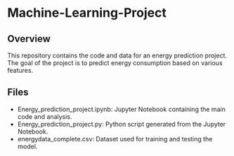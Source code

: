 # Machine-Learning-Project

## Overview
This repository contains the code and data for an energy prediction project. The goal of the project is to predict energy consumption based on various features.

## Files

- Energy_prediction_project.ipynb: Jupyter Notebook containing the main code and analysis.
- Energy_prediction_project.py: Python script generated from the Jupyter Notebook.
- energydata_complete.csv: Dataset used for training and testing the model.
